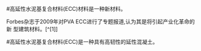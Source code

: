 

#高延性水泥基复合材料(ECC)材料是一种新材料。 

Forbes杂志于2009年对PVA ECC进行了专题报道,认为其是将引起产业化革命的新
型建筑材料。[^[1]]


#高延性水泥基复合材料(ECC)是一种具有高韧性的延性混凝土。